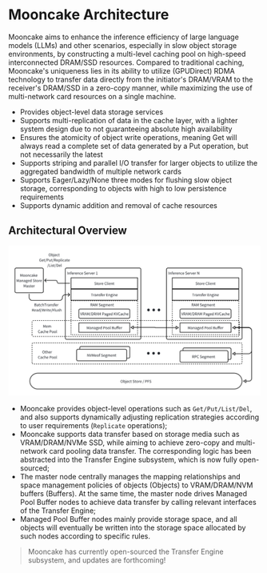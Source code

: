 # Mooncake Architecture

Mooncake aims to enhance the inference efficiency of large language models (LLMs) and other scenarios, especially in slow object storage environments, by constructing a multi-level caching pool on high-speed interconnected DRAM/SSD resources. Compared to traditional caching, Mooncake's uniqueness lies in its ability to utilize (GPUDirect) RDMA technology to transfer data directly from the initiator's DRAM/VRAM to the receiver's DRAM/SSD in a zero-copy manner, while maximizing the use of multi-network card resources on a single machine.

- Provides object-level data storage services
- Supports multi-replication of data in the cache layer, with a lighter system design due to not guaranteeing absolute high availability
- Ensures the atomicity of object write operations, meaning Get will always read a complete set of data generated by a Put operation, but not necessarily the latest
- Supports striping and parallel I/O transfer for larger objects to utilize the aggregated bandwidth of multiple network cards
- Supports Eager/Lazy/None three modes for flushing slow object storage, corresponding to objects with high to low persistence requirements
- Supports dynamic addition and removal of cache resources

## Architectural Overview
![architecture](../../image/mooncake-store.png)
- Mooncake provides object-level operations such as `Get/Put/List/Del`, and also supports dynamically adjusting replication strategies according to user requirements (`Replicate` operations);
- Mooncake supports data transfer based on storage media such as VRAM/DRAM/NVMe SSD, while aiming to achieve zero-copy and multi-network card pooling data transfer. The corresponding logic has been abstracted into the Transfer Engine subsystem, which is now fully open-sourced;
- The master node centrally manages the mapping relationships and space management policies of objects (Objects) to VRAM/DRAM/NVM buffers (Buffers). At the same time, the master node drives Managed Pool Buffer nodes to achieve data transfer by calling relevant interfaces of the Transfer Engine;
- Managed Pool Buffer nodes mainly provide storage space, and all objects will eventually be written into the storage space allocated by such nodes according to specific rules.

> Mooncake has currently open-sourced the Transfer Engine subsystem, and updates are forthcoming!
